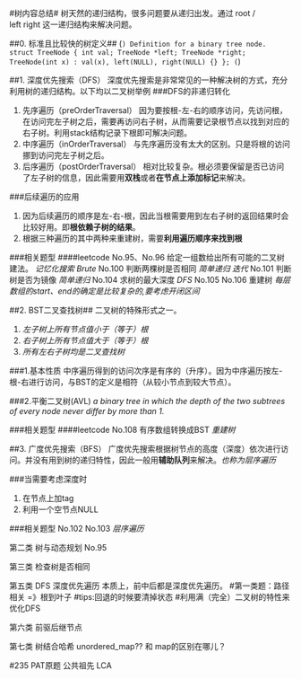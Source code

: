 #树内容总结#
树天然的递归结构，很多问题要从递归出发。通过
    root
    /  \
left    right
这一递归结构来解决问题。

##0. 标准且比较快的树定义##
(```)
 Definition for a binary tree node.
 struct TreeNode {
    int val;
    TreeNode *left;
    TreeNode *right;
    TreeNode(int x) : val(x), left(NULL), right(NULL) {}
 };
(```)


##1. 深度优先搜索（DFS）
深度优先搜索是非常常见的一种解决树的方式，充分利用树的递归结构。以下均以二叉树举例
###DFS的非递归转化
1. 先序遍历（preOrderTraversal）
    因为要按根-左-右的顺序访问，先访问根，在访问完左子树之后，需要再访问右子树，从而需要记录根节点以找到对应的右子树。利用stack结构记录下根即可解决问题。
2. 中序遍历（inOrderTraversal）
    与先序遍历没有太大的区别。只是将根的访问挪到访问完左子树之后。
3. 后序遍历（postOrderTraversal）
    相对比较复杂。根必须要保留是否已访问了左子树的信息，因此需要用**双栈**或者**在节点上添加标记**来解决。

###后续遍历的应用
1. 因为后续遍历的顺序是左-右-根，因此当根需要用到左右子树的返回结果时会比较好用。即**根依赖子树的结果**。
2. 根据三种遍历的其中两种来重建树，需要**利用遍历顺序来找到根**



###相关题型
####leetcode
No.95、No.96 给定一组数给出所有可能的二叉树建法。 *记忆化搜索* *Brute*
No.100 判断两棵树是否相同 *简单递归* *迭代*
No.101 判断树是否为镜像 *简单递归*
No.104 求树的最大深度 *DFS*
No.105 No.106 重建树 *每层数组的start、end的确定是比较复杂的,要考虑开闭区间*

##2. BST二叉查找树##
二叉树的特殊形式之一。
1. *左子树上所有节点值小于（等于）根*
2. *右子树上所有节点值大于（等于）根*
3. *所有左右子树均是二叉查找树*

###1.基本性质
中序遍历得到的访问次序是有序的（升序）。因为中序遍历按左-根-右进行访问，与BST的定义是相符（从较小节点到较大节点）。

###2.平衡二叉树(AVL)
*a binary tree in which the depth of the two subtrees of every node never differ by more than 1.*


###相关题型
####leetcode
No.108 有序数组转换成BST *重建树*


##3. 广度优先搜索（BFS）
广度优先搜索根据树节点的高度（深度）依次进行访问。并没有用到树的递归特性，因此一般用**辅助队列**来解决。*也称为层序遍历*

###当需要考虑深度时
1. 在节点上加tag 
2. 利用一个空节点NULL

###相关题型
No.102 No.103 *层序遍历*





第二类 树与动态规划
No.95

第三类 检查树是否相同


第五类 DFS 深度优先遍历 本质上，前中后都是深度优先遍历。
    #第一类题：路径相关 =》根到叶子 #tips:回退的时候要清掉状态
    #利用满（完全）二叉树的特性来优化DFS

第六类 前驱后继节点

第七类 树结合哈希
unordered_map?? 和 map的区别在哪儿？

#235 PAT原题 公共祖先 LCA